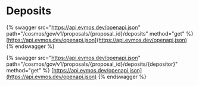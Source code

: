 # Deposits

{% swagger src="https://api.evmos.dev/openapi.json" path="/cosmos/gov/v1/proposals/{proposal_id}/deposits" method="get" %}
[https://api.evmos.dev/openapi.json](https://api.evmos.dev/openapi.json)
{% endswagger %}

{% swagger src="https://api.evmos.dev/openapi.json" path="/cosmos/gov/v1/proposals/{proposal_id}/deposits/{depositor}" method="get" %}
[https://api.evmos.dev/openapi.json](https://api.evmos.dev/openapi.json)
{% endswagger %}
